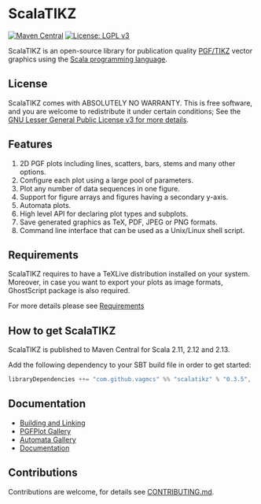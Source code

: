 # ScalaTIKZ

[![Maven Central](https://maven-badges.herokuapp.com/maven-central/com.github.vagmcs/scalatikz_2.11/badge.svg)](https://maven-badges.herokuapp.com/maven-central/com.github.vagmcs/scalatikz_2.11)
[![License: LGPL v3](https://img.shields.io/badge/License-LGPL%20v3-blue.svg)](https://www.gnu.org/licenses/lgpl-3.0)

ScalaTIKZ is an open-source library for publication quality [PGF/TIKZ](https://en.wikipedia.org/wiki/PGF/TikZ) vector graphics
using the [Scala programming language](http://scala-lang.org).

## License

ScalaTIKZ comes with ABSOLUTELY NO WARRANTY. This is free software, and you are welcome to redistribute it
under certain conditions; See the [GNU Lesser General Public License v3 for more details](http://www.gnu.org/licenses/lgpl-3.0.html).

## Features

1. 2D PGF plots including lines, scatters, bars, stems and many other options.
2. Configure each plot using a large pool of parameters.
3. Plot any number of data sequences in one figure.
4. Support for figure arrays and figures having a secondary y-axis.
5. Automata plots.
6. High level API for declaring plot types and subplots.
7. Save generated graphics as TeX, PDF, JPEG or PNG formats.
8. Command line interface that can be used as a Unix/Linux shell script.

## Requirements

ScalaTIKZ requires to have a TeXLive distribution installed on your system. Moreover, in case you
want to export your plots as image formats, GhostScript package is also required.

For more details please see [Requirements](docs/requirements.md)

## How to get ScalaTIKZ

ScalaTIKZ is published to Maven Central for Scala 2.11, 2.12 and 2.13. 

Add the following dependency to your SBT build file in order to get started:

```sbt
libraryDependencies ++= "com.github.vagmcs" %% "scalatikz" % "0.3.5",
```

## Documentation

- [Building and Linking](docs/building_and_linking.md)
- [PGFPlot Gallery](docs/pgfplots_examples.md)
- [Automata Gallery](docs/automata_examples.md)
- [Documentation](docs/index.md)

## Contributions

Contributions are welcome, for details see [CONTRIBUTING.md](CONTRIBUTING.md).
